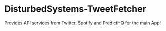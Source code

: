 # DisturbedSystems-TweetFetcher
Provides API services from Twitter, Spotify and PredictHQ for the main App!
